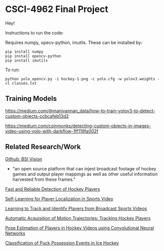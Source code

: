 # CSCI-4962 Final Project

Hey!

Instructions to run the code:

Requires numpy, opecv-python, imutils.
These can be installed by: 
```
pip install numpy
pip install opencv-python
pip install imutils
```

To run:
```
python yolo_opencv.py -i hockey-1.png -c yolo.cfg -w yolov3.weights -cl classes.txt
```

## Training Models
https://medium.com/@manivannan_data/how-to-train-yolov3-to-detect-custom-objects-ccbcafeb13d2

https://medium.com/coinmonks/detecting-custom-objects-in-images-video-using-yolo-with-darkflow-1ff119fa002f

## Related Research/Work

[Github: BSI Vision](https://github.com/ccweaver1/bsi_vision)
- "an open source platform that can injest broadcast footage of hockey games and output player mappings as well as other useful information harvested from these frames."

[Fast and Reliable Detection of Hockey Players](https://www.sciencedirect.com/science/article/pii/S1877050913010491)

[Self-Learning for Player Localization in Sports Video](https://arxiv.org/pdf/1307.7198.pdf)

[Learning to Track and Identify Players from Broadcast Sports Videos](https://www.cs.ubc.ca/~murphyk/Papers/weilwun-pami12.pdf)

[Automatic Acquisition of Motion Trajectories: Tracking Hockey Players](https://www.cs.ubc.ca/~little/links/linked-papers/kenji-spie03.pdf)

[Pose Estimation of Players in Hockey Videos using Convolutional Neural Networks](https://pdfs.semanticscholar.org/61ef/a60e16c06e2820d863bc55f3c60e86f3f6e7.pdf)

[Classification of Puck Possession Events in Ice Hockey](http://openaccess.thecvf.com/content_cvpr_2017_workshops/w2/papers/Tora_Classification_of_Puck_CVPR_2017_paper.pdf)
